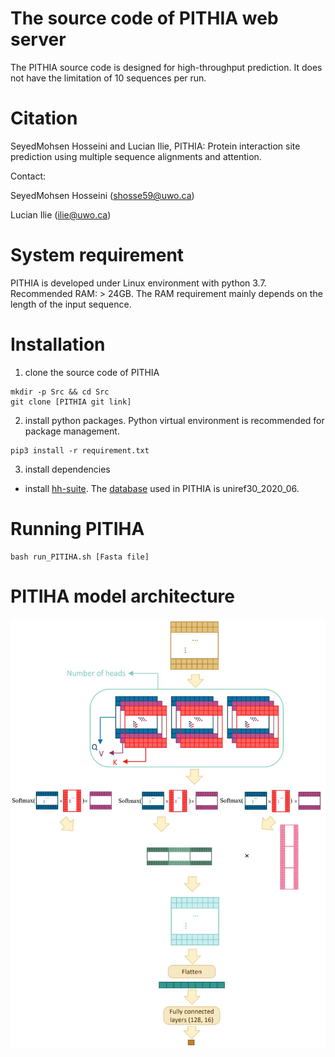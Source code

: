 # The source code of PITHIA web server
The PITHIA source code is designed for high-throughput prediction. It does not have the limitation of 10 sequences per run.
# Citation
SeyedMohsen Hosseini and Lucian Ilie, PITHIA: Protein interaction site prediction using
multiple sequence alignments and attention. 

Contact: 

SeyedMohsen Hosseini (shosse59@uwo.ca)

Lucian Ilie (ilie@uwo.ca)
# System requirement
PITHIA is developed under Linux environment with python 3.7.
Recommended RAM: > 24GB. The RAM requirement mainly depends on the length of the input sequence. 

# Installation
1. clone the source code of PITHIA
```
mkdir -p Src && cd Src
git clone [PITHIA git link]
```
2. install python packages. Python virtual environment is recommended for package management.

```
pip3 install -r requirement.txt
```

3. install dependencies

 
 - install [hh-suite](https://github.com/soedinglab/hh-suite). The [database](http://gwdu111.gwdg.de/~compbiol/uniclust/2020_06/) used in PITHIA is uniref30_2020_06.
 
# Running PITIHA
```
bash run_PITIHA.sh [Fasta file]
```

# PITIHA model architecture 
![](img/Model_architecture.JPG)
